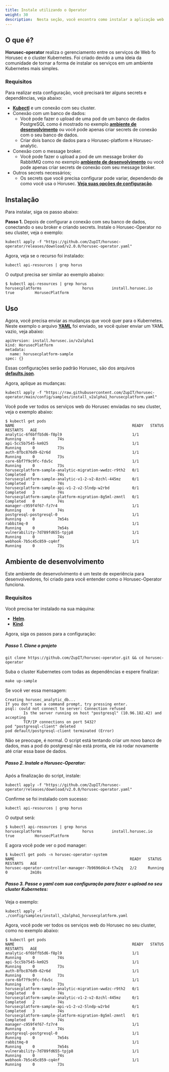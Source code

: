 ```yaml
---
title: Instale utilizando o Operator
weight: 30
description:  Nesta seção, você encontra como instalar a aplicação web do Horusec no seu ambiente usando Operator.
---
```


## **O que é?**

**Horusec-operator** realiza o gerenciamento entre os serviços de Web fo Horusec e o cluster Kubernetes. Foi criado devido a uma ideia da comunidade de tornar a forma de instalar os serviços em um ambiente Kubernetes mais simples.

### **Requisitos**
Para realizar esta configuração, você precisará ter alguns secrets e dependências, veja abaixo:  
* [**Kubectl**](https://kubernetes.io/docs/tasks/tools/#kubectl) e um conexão com seu cluster.
* Conexão com um banco de dados: 
    -  Você pode fazer o upload de uma pod de um banco de dados PostgreSQL como é mostrado no exemplo [**ambiente de desenvolvimento**](https://github.com/ZupIT/horusec-operator#development-environment) ou você pode apenas criar secrets de conexão com o seu banco de dados. 
    - Criar dois banco de dados para o Horusec-platform e Horusec-analytic.
* Conexão com o message broker.
    - Você pode fazer o upload a pod de um message broker do RabbitMQ como no exemplo [**ambiente de desenvolvimento**](https://github.com/ZupIT/horusec-operator#development-environment) ou você pode apenas criar secrets de conexão com seu message broker. 
* Outros secrets necessários;
    - Os secrets que você precisa configurar pode variar, dependendo de como você usa o Horusec. [**Veja suas opções de configuração**](https://horusec.io/site/#resources).


## **Instalação**
Para instalar, siga os passo abaixo:  
 
**Passo 1.** Depois de configurar a conexão com seu banco de dados, conectando o seu broker e criando secrets. Instale o Horusec-Operator no seu cluster, veja o exemplo:

```
kubectl apply -f "https://github.com/ZupIT/horusec-operator/releases/download/v2.0.0/horusec-operator.yaml"
```

Agora, veja se o recurso foi instalado: 

```
kubectl api-resources | grep horus
```

O output precisa ser similar ao exemplo abaixo:

```
$ kubectl api-resources | grep horus                                                           
horusecplatforms                  horus        install.horusec.io             true         HorusecPlatform
```


## **Uso**

Agora, você precisa enviar as mudanças que você quer para o Kubernetes. Neste exemplo o arquivo [**YAML**](https://github.com/ZupIT/horusec-operator/blob/main/config/samples/install_v2alpha1_horusecplatform.yaml) foi enviado, se você quiser enviar um YAML vazio, veja abaixo: 

```
apiVersion: install.horusec.io/v2alpha1
kind: HorusecPlatform
metadata:
  name: horusecplatform-sample
spec: {}
```
Essas configurações serão padrão Horusec, são dos arquivos [**defaults.json**](https://github.com/ZupIT/horusec-operator/blob/main/defaults.json).

Agora, aplique as mudanças: 

```
kubectl apply -f "https://raw.githubusercontent.com/ZupIT/horusec-operator/main/config/samples/install_v2alpha1_horusecplatform.yaml"
```
Você pode ver todos os serviços web do Horusec enviadas no seu cluster, veja o exemplo abaixo: 

```
$ kubectl get pods
NAME                                                    READY   STATUS      RESTARTS   AGE
analytic-6f6bffb5d6-f8pl9                               1/1     Running     0          74s
api-5cc5b7545-km925                                     1/1     Running     0          73s
auth-8fbc876d9-62r6d                                    1/1     Running     0          73s
core-6bf7f9c9fc-fdv5c                                   1/1     Running     0          73s
horusecplatform-sample-analytic-migration-wwdzc-r9th2   0/1     Completed   0          74s
horusecplatform-sample-analytic-v1-2-v2-8zchl-445mz     0/1     Completed   2          74s
horusecplatform-sample-api-v1-2-v2-5lndp-w2rbd          0/1     Completed   3          74s
horusecplatform-sample-platform-migration-8g5ml-zmntl   0/1     Completed   0          74s
manager-c959f4f67-fz7r4                                 1/1     Running     0          74s
postgresql-postgresql-0                                 1/1     Running     0          7m54s
rabbitmq-0                                              1/1     Running     0          7m54s
vulnerability-7d789fd655-tpjp8                          1/1     Running     0          74s
webhook-7b5c45c859-cq4nf                                1/1     Running     0          73s
```

## **Ambiente de desenvolvimento**

Este ambiente de desenvolvimento é um teste de experiência para desenvolvedores, foi criado para você entender como o Horusec-Operator funciona.


### **Requisitos** 
Você precisa ter instalado na sua máquina:
- [**Helm**](https://helm.sh/docs/intro/install/#from-script).
- [**Kind**](https://kind.sigs.k8s.io/docs/user/quick-start/#installation).  


Agora, siga os passos para a configuração: 


##### **Passo 1. Clone o projeto**

```
git clone https://github.com/ZupIT/horusec-operator.git && cd horusec-operator
```

Suba o cluster Kubernetes com todas as dependências e espere finalizar: 
```
make up-sample
```
Se você ver essa mensagem: 
```
Creating horusec_analytic_db...
If you don't see a command prompt, try pressing enter.
psql: could not connect to server: Connection refused
        Is the server running on host "postgresql" (10.96.182.42) and accepting
        TCP/IP connections on port 5432?
pod "postgresql-client" deleted
pod default/postgresql-client terminated (Error)
```
Não se preocupe, é normal. O script está tentando criar um novo banco de dados, mas a pod do postgresql não está pronta, ele irá rodar novamente até criar essa base de dados. 

##### **Passo 2. Instale o Horusec-Operator:**

Após a finalização do script, instale: 

```
kubectl apply -f "https://github.com/ZupIT/horusec-operator/releases/download/v2.0.0/horusec-operator.yaml"
```
Confirme se foi instalado com sucesso: 

```
kubectl api-resources | grep horus

```
O output será: 

```
$ kubectl api-resources | grep horus                                                           
horusecplatforms                  horus        install.horusec.io             true         HorusecPlatform

```

E agora você pode ver o pod manager: 
```
$ kubectl get pods -n horusec-operator-system
NAME                                                   READY   STATUS              RESTARTS   AGE
horusec-operator-controller-manager-7b9696d4c4-t7w2q   2/2     Running             0          2m10s

```
##### **Passo 3. Passe o yaml com sua configuração para fazer o upload no seu cluster Kubernetes:**

Veja o exemplo:

```
kubectl apply -f ./config/samples/install_v2alpha1_horusecplatform.yaml

```
Agora, você pode ver todos os serviços web do Horusec no seu cluster, como no exemplo abaixo:  

```
$ kubectl get pods
NAME                                                    READY   STATUS      RESTARTS   AGE
analytic-6f6bffb5d6-f8pl9                               1/1     Running     0          74s
api-5cc5b7545-km925                                     1/1     Running     0          73s
auth-8fbc876d9-62r6d                                    1/1     Running     0          73s
core-6bf7f9c9fc-fdv5c                                   1/1     Running     0          73s
horusecplatform-sample-analytic-migration-wwdzc-r9th2   0/1     Completed   0          74s
horusecplatform-sample-analytic-v1-2-v2-8zchl-445mz     0/1     Completed   2          74s
horusecplatform-sample-api-v1-2-v2-5lndp-w2rbd          0/1     Completed   3          74s
horusecplatform-sample-platform-migration-8g5ml-zmntl   0/1     Completed   0          74s
manager-c959f4f67-fz7r4                                 1/1     Running     0          74s
postgresql-postgresql-0                                 1/1     Running     0          7m54s
rabbitmq-0                                              1/1     Running     0          7m54s
vulnerability-7d789fd655-tpjp8                          1/1     Running     0          74s
webhook-7b5c45c859-cq4nf                                1/1     Running     0          73s

```